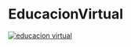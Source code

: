# EducacionVirtual

[![educacion virtual](https://miro.medium.com/max/2000/1*8OGF_luSNYW6kFyprf8aFg.png)](https://youtu.be/FPo6qgmzP8Y)
